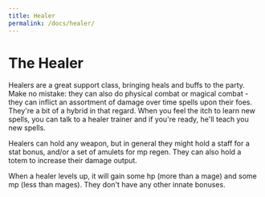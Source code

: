 ```yaml
---
title: Healer
permalink: /docs/healer/
---
```


# The Healer

Healers are a great support class, bringing heals and buffs to the party. Make no mistake: they can also do physical combat or magical combat - they can inflict an assortment of damage over time spells upon their foes. They're a bit of a hybrid in that regard. When you feel the itch to learn new spells, you can talk to a healer trainer and if you're ready, he'll teach you new spells.

Healers can hold any weapon, but in general they might hold a staff for a stat bonus, and/or a set of amulets for mp regen. They can also hold a totem to increase their damage output.

When a healer levels up, it will gain some hp (more than a mage) and some mp (less than mages). They don't have any other innate bonuses.
